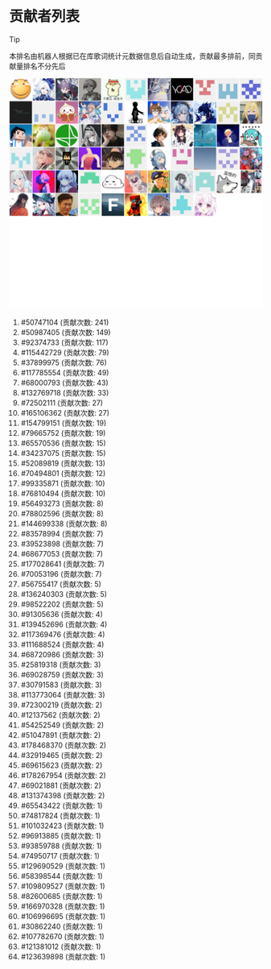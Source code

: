 # 贡献者列表

> [!TIP]
> 本排名由机器人根据已在库歌词统计元数据信息后自动生成，贡献最多排前，同贡献量排名不分先后

![贡献者头像画廊](./CONTRIBUTORS.svg)

1. #50747104 (贡献次数: 241)
2. #50987405 (贡献次数: 149)
3. #92374733 (贡献次数: 117)
4. #115442729 (贡献次数: 79)
5. #37899975 (贡献次数: 76)
6. #117785554 (贡献次数: 49)
7. #68000793 (贡献次数: 43)
8. #132769718 (贡献次数: 33)
9. #72502111 (贡献次数: 27)
10. #165106362 (贡献次数: 27)
11. #154799151 (贡献次数: 19)
12. #79665752 (贡献次数: 19)
13. #65570536 (贡献次数: 15)
14. #34237075 (贡献次数: 15)
15. #52089819 (贡献次数: 13)
16. #70494801 (贡献次数: 12)
17. #99335871 (贡献次数: 10)
18. #76810494 (贡献次数: 10)
19. #56493273 (贡献次数: 8)
20. #78802596 (贡献次数: 8)
21. #144699338 (贡献次数: 8)
22. #83578994 (贡献次数: 7)
23. #39523898 (贡献次数: 7)
24. #68677053 (贡献次数: 7)
25. #177028641 (贡献次数: 7)
26. #70053196 (贡献次数: 7)
27. #56755417 (贡献次数: 5)
28. #136240303 (贡献次数: 5)
29. #98522202 (贡献次数: 5)
30. #91305636 (贡献次数: 4)
31. #139452696 (贡献次数: 4)
32. #117369476 (贡献次数: 4)
33. #111688524 (贡献次数: 4)
34. #68720986 (贡献次数: 3)
35. #25819318 (贡献次数: 3)
36. #69028759 (贡献次数: 3)
37. #30791583 (贡献次数: 3)
38. #113773064 (贡献次数: 3)
39. #72300219 (贡献次数: 2)
40. #12137562 (贡献次数: 2)
41. #54252549 (贡献次数: 2)
42. #51047891 (贡献次数: 2)
43. #178468370 (贡献次数: 2)
44. #32919465 (贡献次数: 2)
45. #69615623 (贡献次数: 2)
46. #178267954 (贡献次数: 2)
47. #69021881 (贡献次数: 2)
48. #131374398 (贡献次数: 2)
49. #65543422 (贡献次数: 1)
50. #74817824 (贡献次数: 1)
51. #101032423 (贡献次数: 1)
52. #96913885 (贡献次数: 1)
53. #93859788 (贡献次数: 1)
54. #74950717 (贡献次数: 1)
55. #129690529 (贡献次数: 1)
56. #58398544 (贡献次数: 1)
57. #109809527 (贡献次数: 1)
58. #82600685 (贡献次数: 1)
59. #166970328 (贡献次数: 1)
60. #106996695 (贡献次数: 1)
61. #30862240 (贡献次数: 1)
62. #107782670 (贡献次数: 1)
63. #121381012 (贡献次数: 1)
64. #123639898 (贡献次数: 1)
